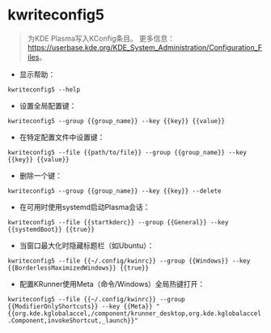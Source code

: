 # kwriteconfig5

> 为KDE Plasma写入KConfig条目。
> 更多信息：<https://userbase.kde.org/KDE_System_Administration/Configuration_Files>。

- 显示帮助：

`kwriteconfig5 --help`

- 设置全局配置键：

`kwriteconfig5 --group {{group_name}} --key {{key}} {{value}}`

- 在特定配置文件中设置键：

`kwriteconfig5 --file {{path/to/file}} --group {{group_name}} --key {{key}} {{value}}`

- 删除一个键：

`kwriteconfig5 --group {{group_name}} --key {{key}} --delete`

- 在可用时使用systemd启动Plasma会话：

`kwriteconfig5 --file {{startkderc}} --group {{General}} --key {{systemdBoot}} {{true}}`

- 当窗口最大化时隐藏标题栏（如Ubuntu）：

`kwriteconfig5 --file {{~/.config/kwinrc}} --group {{Windows}} --key {{BorderlessMaximizedWindows}} {{true}}`

- 配置KRunner使用Meta（命令/Windows）全局热键打开：

`kwriteconfig5 --file {{~/.config/kwinrc}} --group {{ModifierOnlyShortcuts}} --key {{Meta}} "{{org.kde.kglobalaccel,/component/krunner_desktop,org.kde.kglobalaccel.Component,invokeShortcut,_launch}}"`